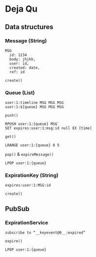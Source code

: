 # Deja Qu

## Data structures

### Message (String)

```
MSG
  id: 1234
  body: jhjkh,
  user: id,
  created: date,
  ref: id
```

`create()`

### Queue (List)

```
user:1:timeline MSG MSG MSG
user:1:${queue} MSG MSG MSG
```

`push()`
```
RPUSH user:1:{queue} MSG`
SET expires:user:1:msg:id null EX [time]
```

`get()`
```
LRANGE user:1:{queue} 0 5
```

`pop()` & `expireMessage()`
```
LPOP user:1:{queue}
```

### ExpirationKey (String)

```
expires:user:1:MSG:id
```

`create()`

## PubSub

### ExpirationService

`subscribe to “__keyevent@0__:expired”`

`expire()`
```
LPOP user:1:{queue}
```
